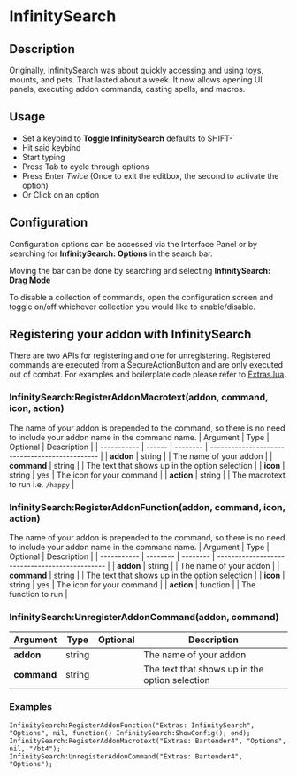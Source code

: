 # InfinitySearch

## Description
Originally, InfinitySearch was about quickly accessing and using toys, mounts, and pets. That lasted about a week. It now allows opening UI panels, executing addon commands, casting spells, and macros.

## Usage
- Set a keybind to **Toggle InfinitySearch** defaults to SHIFT-`
- Hit said keybind
- Start typing
- Press Tab to cycle through options
- Press Enter *Twice* (Once to exit the editbox, the second to activate the option)
- Or Click on an option

## Configuration 
Configuration options can be accessed via the Interface Panel or by searching for **InfinitySearch: Options** in the search bar.

Moving the bar can be done by searching and selecting **InfinitySearch: Drag Mode**

To disable a collection of commands, open the configuration screen and toggle on/off whichever collection you would like to enable/disable.

## Registering your addon with InfinitySearch
There are two APIs for registering and one for unregistering. Registered commands are executed from a SecureActionButton and are only executed out of combat. For examples and boilerplate code please refer to [Extras.lua](https://github.com/0x6563/InfinitySearch/blob/main/Extras.lua).

### InfinitySearch:RegisterAddonMacrotext(addon, command, icon, action)
 The name of your addon is prepended to the command, so there is no need to include your addon name in the command name. 
| Argument    | Type   | Optional | Description                                    |
| ----------- | ------ | -------- | ---------------------------------------------- |
| **addon**   | string |          | The name of your addon                         |
| **command** | string |          | The text that shows up in the option selection |
| **icon**    | string | yes      | The icon for your command                      |
| **action**  | string |          | The macrotext to run  i.e. `/happy`            |

### InfinitySearch:RegisterAddonFunction(addon, command, icon, action)
 The name of your addon is prepended to the command, so there is no need to include your addon name in the command name. 
| Argument    | Type     | Optional | Description                                    |
| ----------- | -------- | -------- | ---------------------------------------------- |
| **addon**   | string   |          | The name of your addon                         |
| **command** | string   |          | The text that shows up in the option selection |
| **icon**    | string   | yes      | The icon for your command                      |
| **action**  | function |          | The function to run                            |

### InfinitySearch:UnregisterAddonCommand(addon, command)
| Argument    | Type   | Optional | Description                                    |
| ----------- | ------ | -------- | ---------------------------------------------- |
| **addon**   | string |          | The name of your addon                         |
| **command** | string |          | The text that shows up in the option selection |

### Examples
```
InfinitySearch:RegisterAddonFunction("Extras: InfinitySearch", "Options", nil, function() InfinitySearch:ShowConfig(); end);
InfinitySearch:RegisterAddonMacrotext("Extras: Bartender4", "Options", nil, "/bt4");
InfinitySearch:UnregisterAddonCommand("Extras: Bartender4", "Options");

```
